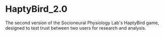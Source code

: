 # HaptyBird_2.0
The second version of the Socioneural Physiology Lab's HaptyBird game, designed to test trust between two users for research and analysis. 
